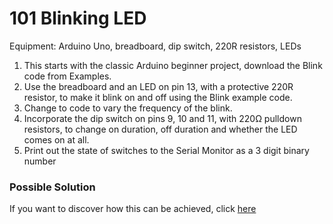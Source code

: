 # 101 Blinking LED
Equipment: Arduino Uno, breadboard, dip switch, 220R resistors, LEDs
1.  This starts with the classic Arduino beginner project, download the Blink code from Examples. 
2.  Use the breadboard and an LED on pin 13, with a protective 220R resistor, to make it blink on and off using the Blink example code. 
3.  Change to code to vary the frequency of the blink.
4.  Incorporate the dip switch on pins 9, 10 and 11, with 220Ω pulldown resistors, to change on duration, off duration and whether the LED comes on at all.
5.  Print out the state of switches to the Serial Monitor as a 3 digit binary number

### Possible Solution
If you want to discover how this can be achieved, click [here](Solution.md)
